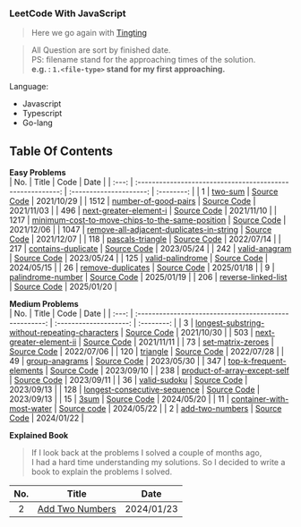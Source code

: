 ### LeetCode With JavaScript

> Here we go again with [Tingting](https://github.com/austinbabe/hackerRank/blob/master/README.md)


> All Question are sort by finished date.  
> PS: filename stand for the approaching times of the solution.  
> **e.g. : `1.<file-type>` stand for my first approaching.**  

Language:  
- Javascript  
- Typescript  
- Go-lang  

## Table Of Contents

**Easy Problems**  
|  No.  |                           Title                            |          Code           |    Date    |
| :---: | :--------------------------------------------------------: | :---------------------: | :--------: |
|   1   |                      [two-sum][1web]                       |  [Source Code][1code]   | 2021/10/29 |
| 1512  |              [number-of-good-pairs][1512web]               | [Source Code][1512code] | 2021/11/03 |
|  496  |              [next-greater-element-i][496web]              | [Source Code][496code]  | 2021/11/10 |
| 1217  | [minimum-cost-to-move-chips-to-the-same-position][1217web] | [Source Code][1217code] | 2021/12/06 |
| 1047  |    [remove-all-adjacent-duplicates-in-string][1047web]     | [Source Code][1047code] | 2021/12/07 |
|  118  |                 [pascals-triangle][118web]                 | [Source Code][118code]  | 2022/07/14 |
|  217  |                [contains-duplicate][217web]                | [Source Code][217code]  | 2023/05/24 |
|  242  |                  [valid-anagram][242web]                   | [Source Code][242code]  | 2023/05/24 |
|  125  |                 [valid-palindrome][125web]                 | [Source Code][125code]  | 2024/05/15 |
|  26   |                 [remove-duplicates][26web]                 |  [Source Code][26code]  | 2025/01/18 |
|   9   |                 [palindrome-number][9web]                  |  [Source Code][9code]   | 2025/01/19 |
|  206  |               [reverse-linked-list][206web]                | [Source Code][206code]  | 2025/01/20 |

**Medium Problems**  
|  No.  |                         Title                          |          Code          |    Date    |
| :---: | :----------------------------------------------------: | :--------------------: | :--------: |
|   3   | [longest-substring-without-repeating-characters][3web] |  [Source Code][3code]  | 2021/10/30 |
|  503  |           [next-greater-element-ii][503web]            | [Source Code][503code] | 2021/11/11 |
|  73   |               [set-matrix-zeroes][73web]               | [Source Code][73code]  | 2022/07/06 |
|  120  |                   [triangle][120web]                   | [Source Code][120code] | 2022/07/28 |
|  49   |                [group-anagrams][49web]                 | [Source Code][49code]  | 2023/05/30 |
|  347  |           [top-k-frequent-elements][347web]            | [Source Code][347code] | 2023/09/10 |
|  238  |         [product-of-array-except-self][238web]         | [Source Code][238code] | 2023/09/11 |
|  36   |                 [valid-sudoku][36web]                  | [Source Code][36code]  | 2023/09/13 |
|  128  |         [longest-consecutive-sequence][128web]         | [Source Code][128code] | 2023/09/13 |
|  15   |                     [3sum][15web]                      | [Source Code][15code]  | 2024/05/20 |
|  11   |           [container-with-most-water][11web]           | [Source code][11code]  | 2024/05/22 |
|   2   |                [add-two-numbers][2web]                 |  [Source Code][2code]  | 2024/01/22 |


**Explained Book**
> If I look back at the problems I solved a couple of months ago,  
> I had a hard time understanding my solutions.
> So I decided to write a book to explain the problems I solved.   


|  No.  |          Title           |    Date    |
| :---: | :----------------------: | :--------: |
|   2   | [Add Two Numbers][2book] | 2024/01/23 |


<!-- URL Below -->

[1web]: https://leetcode.com/problems/two-sum/
[1code]:./src/easy/two-sum/1.js

[2web]: https://leetcode.com/problems/add-two-numbers/
[2code]:./src/medium/add-two-numbers/1.ts
[2book]:./explain-books/2.md

[3web]: https://leetcode.com/problems/longest-substring-without-repeating-characters/
[3code]:./src/medium/longest-substring-without-repeating-characters/1.js

[1512web]:https://leetcode.com/problems/number-of-good-pairs/
[1512code]:./src/easy/number-of-good-pairs/1.js

[496web]:https://leetcode.com/problems/next-greater-element-i/
[496code]:./src/easy/next-greater-element-i/1.js

[503web]:https://leetcode.com/problems/next-greater-element-ii/
[503code]:./src/medium/next-greater-element-ii/1.js

[1217web]:https://leetcode.com/problems/minimum-cost-to-move-chips-to-the-same-position/
[1217code]:./src/easy/minimum-cost-to-move-chips-to-the-same-position/1.js

[1047web]:https://leetcode.com/problems/remove-all-adjacent-duplicates-in-string/
[1047code]:./src/easy/remove-all-adjacent-duplicates-in-string/1.js

[73web]:https://leetcode.com/problems/set-matrix-zeroes/
[73code]:./src/medium/set-matrix-zeroes/1.js

[118web]:https://leetcode.com/problems/pascals-triangle/ 
[118code]:./src/easy/pascals-triangle/1.js

[120web]:https://leetcode.com/problems/triangle/
[120code]:./src/medium/pascals-triangle/1.js

[217web]:https://leetcode.com/problems/contains-duplicate/
[217code]:./src/easy/contains-duplicate/1.ts

[242web]:https://leetcode.com/problems/valid-anagram/
[242code]:./src/easy/valid-anagram/2.ts

[49web]:https://leetcode.com/problems/group-anagrams/
[49code]:./src/medium/group-anagrams/1.ts

[347web]:https://leetcode.com/problems/top-k-frequent-elements/
[347code]:./src/medium/top-k-frequent-elements/1.js

[238web]:https://leetcode.com/problems/product-of-array-except-self/
[238code]:./src/medium/product-of-array-except-self/1.js

[36web]:https://leetcode.com/problems/valid-sudoku/
[36code]:./src/medium/valid-sudoku/2.js

[128web]:https://leetcode.com/problems/longest-consecutive-sequence/
[128code]:./src/medium/longest-consecutive-sequence/2.js

[125web]:https://leetcode.com/problems/valid-palindrome/description/
[125code]:./src/easy/valid-palindrome/2.go

[167web]: https://leetcode.com/problems/two-sum-ii-input-array-is-sorted/
[167code]: ./src/medium/two-sum-ii-input-array-is-sorted/1.go

[15web]: https://leetcode.com/problems/3sum/
[15code]: ./src/medium/three-sum/1.go

[11web]: https://leetcode.com/problems/container-with-most-water/
[11code]: ./src/medium/container-with-most-water/1.go

[26web]: https://leetcode.com/problems/remove-duplicates-from-sorted-array/
[26code]: ./src/easy/remove-duplicates-from-sorted-array/1.ts

[9web]: https://leetcode.com/problems/palindrome-number/
[9code]: ./src/easy/palindrome-number/1.go

[206web]: https://leetcode.com/problems/reverse-linked-list/
[206code]: ./src/easy/reverse-linked-list/1.ts
